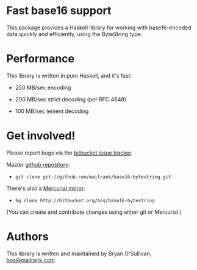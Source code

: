 # Fast base16 support

This package provides a Haskell library for working with base16-encoded
data quickly and efficiently, using the ByteString type.


# Performance

This library is written in pure Haskell, and it's fast:

* 250 MB/sec encoding

* 200 MB/sec strict decoding (per RFC 4648)

* 100 MB/sec lenient decoding


# Get involved!

Please report bugs via the
[bitbucket issue tracker](http://github.com/mailrank/base16-bytestring).

Master [github repository](http://github.com/mailrank/base16-bytestring):

* `git clone git://github.com/mailrank/base16-bytestring.git`

There's also a [Mercurial mirror](http://bitbucket.org/bos/base16-bytestring):

* `hg clone http://bitbucket.org/bos/base16-bytestring`

(You can create and contribute changes using either git or Mercurial.)


# Authors

This library is written and maintained by Bryan O'Sullivan,
<bos@mailrank.com>.
